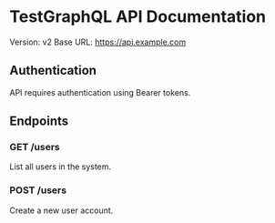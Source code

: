 # TestGraphQL API Documentation

Version: v2
Base URL: https://api.example.com

## Authentication

API requires authentication using Bearer tokens.

## Endpoints

### GET /users
List all users in the system.

### POST /users  
Create a new user account.
